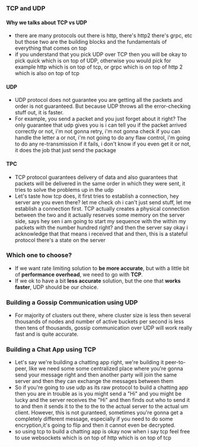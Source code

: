 ### TCP and UDP
#### Why we talks about TCP vs UDP
- there are many protocols out there is http, there's http2 there's grpc, etc but those two are the building blocks and the fundamentals of everything that comes on top
- if you understand that you pick UDP over TCP then you will be okay to pick quick which is on top of UDP, otherwise you would pick for example http which is on top of tcp, or grpc which is on top of http 2 which is also on top of tcp
#### UDP
- UDP protocol does not guarantee you are getting all the packets and order is not guaranteed. But because UDP throws all the error-checking stuff out, it is faster.
- For example, you send a packet and you just forget about it right? The only guarantee that udp gives you is i can tell you if the packet arrived correctly or not, i'm not gonna retry,  i'm not gonna check if you can handle the letter a or not, i'm not going to do any flaw control, i'm going to do any re-transmission if it fails, i don't know if you even get it or not, it does the job that just send the package
#### TPC
- TCP protocol guarantees delivery of data and also guarantees that packets will be delivered in the same order in which they were sent, it tries to solve the problems up in the udp
- Let's taste how tcp does, it first tries to establish a connection, hey server are you even there? let me check oh i can't just send stuff, let me establish a connection first. TCP actually creates a physical connection between the two and it actually reserves some memory on the server side, says hey sen i am going to start my sequence with the within my packets with the number hundred right? and then the server say okay i acknowledge that that means i received that and then, this is a stateful protocol there's a state on the server
### Which one to choose?
- If we want rate limiting solution to **be more accurate**, but with a little bit of **performance overhead**, we need to go with **TCP**.
- If we ok to have a bit **less accurate** solution, but the one that **works faster**, UDP should be our choice.
### Building a Gossip Communication using UDP
- For majority of clusters out there, where cluster size is less then several thousands of nodes and number of active buckets per second is less then tens of thousands, gossip communication over UDP will work really fast and is quite accurate.
### Building a Chat App using TCP
- Let's say we're building a chatting app right, we're building it peer-to-peer, like we need some some centralized place
where you're gonna send your message right and then another party will join the same server and then they can exchange
the messages between them
- So if you're going to use udp as its raw protocol to build a chatting app then you are in trouble as is you might send a "Hi" and you might be lucky and the server receives the "Hi" and then finds out who to send it to and then it sends it to the to the to the actual server to the actual um client. However, this is not guranteed, sometimes  you're gonna get a
completely different message, especially if you need to do some encryption,it's going to flip and then it cannot even be decrypted.
- so using tcp to build a chatting app is okay now when i say tcp feel free to use websockets which is on top of http which is on top of tcp
<!--stackedit_data:
eyJoaXN0b3J5IjpbLTE4Njk1MTE5NjUsLTY0NDQ2MjYwMiwxNz
IzMzY2OTRdfQ==
-->